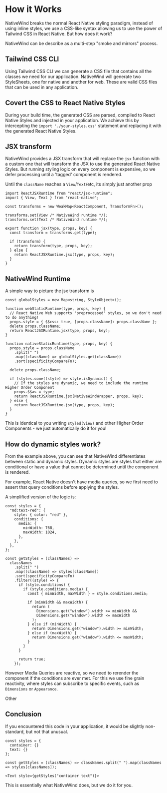# How it Works

NativeWind breaks the normal React Native styling paradigm, instead of using inline styles, we use a CSS-like syntax allowing us to use the power of Tailwind CSS in React Native. But how does it work?

NativeWind can be describe as a multi-step "smoke and mirrors" process.

## Tailwind CSS CLI

Using Tailwind CSS CLI we can generate a CSS file that contains all the classes we need for our application. NativeWind will generate two StyleSheets, one for native and another for web. These are valid CSS files that can be used in any application.

## Covert the CSS to React Native Styles

During your build time, the generated CSS are parsed, compiled to React Native Styles and injected in your application. We achieve this by intercepting the `import './your-styles.css'` statement and replacing it with the generated React Native Styles.

## JSX transform

NativeWind provides a JSX transform that will replace the `jsx` function with a custom one that will transform the JSX to use the generated React Native Styles. But running styling logic on every component is expensive, so we defer processing until a 'tagged' component is rendered.

Until the `className` reaches a `View`/`Text`/etc, its simply just another prop

```tsx
import ReactJSXRuntime from "react/jsx-runtime";
import { View, Text } from "react-native";

const transforms = new WeakMap<ReactComponent, TransformFn>();

transforms.set(View /* NativeWind runtime */);
transforms.set(Text /* NativeWind runtime */);

export function jsx(type, props, key) {
  const transform = transforms.get(type);

  if (transform) {
    return transform(type, props, key);
  } else {
    return ReactJSXRuntime.jsx(type, props, key);
  }
}
```

## NativeWind Runtime

A simple way to picture the jsx transform is

```tsx
const globalStyles = new Map<string, StyleObject>();

function webStaticRuntime(type, props, key) {
  // React Native Web supports 'preprocessed' styles, so we don't need to do anything!
  props.style = { $$css: true, [props.className]: props.className };
  delete props.className;
  return ReactJSXRuntime.jsx(type, props, key);
}

function nativeStaticRuntime(type, props, key) {
  props.style = props.className
    .split(" ")
    .map((className) => globalStyles.get(className))
    .sort(specificityCompareFn);

  delete props.className;

  if (styles.some((style) => style.isDynamic)) {
    // If the styles are dynamic, we need to include the runtime Higher Order Component
    props.$$as = type;
    return ReactJSXRuntime.jsx(NativeWindWrapper, props, key);
  } else {
    return ReactJSXRuntime.jsx(type, props, key);
  }
}
```

This is identical to you writing `styled(View)` and other Higher Order Components - we just automatically do it for you!

## How do dynamic styles work?

From the example above, you can see that NativeWind differentiates between static and dynamic styles. Dynamic styles are styles that either are conditional or have a value that cannot be determined until the component is rendered.

For example, React Native doesn't have media queries, so we first need to assert that query conditions before applying the styles.

A simplified version of the logic is:

```tsx
const styles = {
  "md:text-red": {
    style: { color: "red" },
    conditions: {
      media: {
        minWidth: 768,
        maxWidth: 1024,
      },
    },
  },
};

const getStyles = (classNames) =>
  classNames
    .split(" ")
    .map((className) => styles[className])
    .sort(specificityCompareFn)
    .filter((style) => {
      if (style.conditions) {
        if (style.conditions.media) {
          const { minWidth, maxWidth } = style.conditions.media;

          if (minWidth && maxWidth) {
            return (
              Dimensions.get("window").width >= minWidth &&
              Dimensions.get("window").width <= maxWidth
            );
          } else if (minWidth) {
            return Dimensions.get("window").width >= minWidth;
          } else if (maxWidth) {
            return Dimensions.get("window").width <= maxWidth;
          }
        }
      }

      return true;
    });
```

However Media Queries are reactive, so we need to rerender the component if the conditions are ever met. For this we use fine grain reactivity, where styles can subscribe to specific events, such as `Dimensions` or `Appearance`.

Other

## Conclusion

If you encountered this code in your application, it would be slightly non-standard, but not that unusual.

```tsx
const styles = {
  container: {}
  text: {}
};

const getStyles = (classNames) => classNames.split(" ").map(classNames => styles[classNames]);

<Text style={getStyles("container text")}>
```

This is essentially what NativeWind does, but we do it for you.
